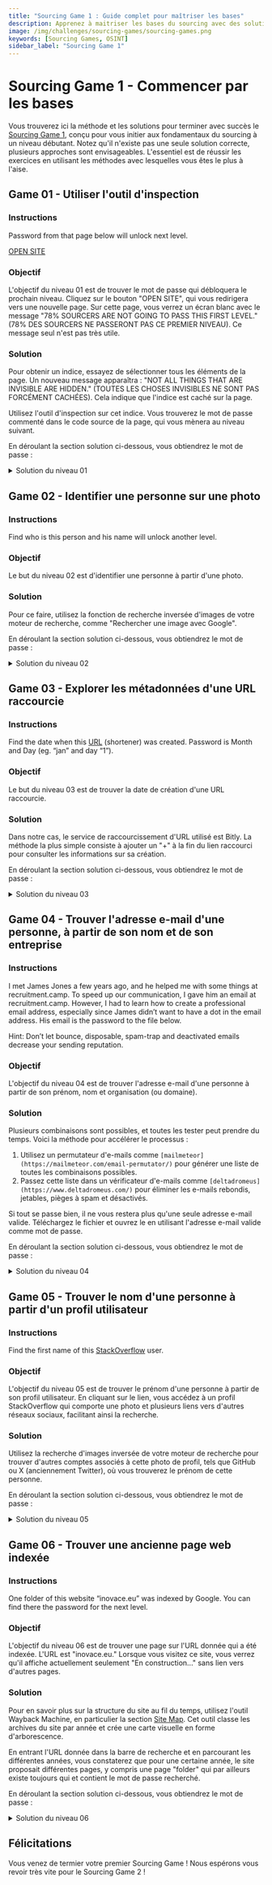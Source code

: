 ```yaml
---
title: "Sourcing Game 1 : Guide complet pour maîtriser les bases"
description: Apprenez à maitriser les bases du sourcing avec des solutions détaillées pour chaque niveau du Sourcing Game 1 et développez vos compétences en OSINT.
image: /img/challenges/sourcing-games/sourcing-games.png
keywords: [Sourcing Games, OSINT]
sidebar_label: "Sourcing Game 1"
---
```


# Sourcing Game 1 - Commencer par les bases

Vous trouverez ici la méthode et les solutions pour terminer avec succès le [Sourcing Game 1](https://sourcing.games/game-1/), conçu pour vous initier aux fondamentaux du sourcing à un niveau débutant. Notez qu'il n'existe pas une seule solution correcte, plusieurs approches sont envisageables. L'essentiel est de réussir les exercices en utilisant les méthodes avec lesquelles vous êtes le plus à l'aise.

## Game 01 - Utiliser l'outil d'inspection

### Instructions

Password from that page below will unlock next level. 

[OPEN SITE](http://inovace.eu/game01/)

### Objectif

L'objectif du niveau 01 est de trouver le mot de passe qui débloquera le prochain niveau. Cliquez sur le bouton "OPEN SITE", qui vous redirigera vers une nouvelle page. Sur cette page, vous verrez un écran blanc avec le message "78% SOURCERS ARE NOT GOING TO PASS THIS FIRST LEVEL." (78% DES SOURCERS NE PASSERONT PAS CE PREMIER NIVEAU). Ce message seul n'est pas très utile.

### Solution

Pour obtenir un indice, essayez de sélectionner tous les éléments de la page. Un nouveau message apparaîtra : "NOT ALL THINGS THAT ARE INVISIBLE ARE HIDDEN." (TOUTES LES CHOSES INVISIBLES NE SONT PAS FORCÉMENT CACHÉES). Cela indique que l'indice est caché sur la page.

Utilisez l'outil d'inspection sur cet indice. Vous trouverez le mot de passe commenté dans le code source de la page, qui vous mènera au niveau suivant.

En déroulant la section solution ci-dessous, vous obtiendrez le mot de passe :

<details>
<summary>Solution du niveau 01</summary>

![Solution du niveau 01](/img/challenges/sourcing-games/game-1/sourcing-games-1-01.png "Solution du niveau 01")

Le mot de passe pour atteindre le niveau suivant est "**games42**".

</details>

## Game 02 - Identifier une personne sur une photo

### Instructions

Find who is this person and his name will unlock another level.

### Objectif

Le but du niveau 02 est d'identifier une personne à partir d'une photo.

### Solution

Pour ce faire, utilisez la fonction de recherche inversée d'images de votre moteur de recherche, comme "Rechercher une image avec Google".

En déroulant la section solution ci-dessous, vous obtiendrez le mot de passe :

<details>
<summary>Solution du niveau 02</summary>

![Solution du niveau 02](/img/challenges/sourcing-games/game-1/sourcing-games-1-02.png "Solution du niveau 02")

Le mot de passe pour atteindre le niveau suivant est "**boyce**".

</details>

## Game 03 - Explorer les métadonnées d'une URL raccourcie

### Instructions

Find the date when this [URL](https://bit.ly/mylnkbio) (shortener) was created. Password is Month and Day (eg. “jan” and day “1”).

### Objectif

Le but du niveau 03 est de trouver la date de création d'une URL raccourcie.

### Solution

Dans notre cas, le service de raccourcissement d'URL utilisé est Bitly. La méthode la plus simple consiste à ajouter un "+" à la fin du lien raccourci pour consulter les informations sur sa création.

En déroulant la section solution ci-dessous, vous obtiendrez le mot de passe :

<details>
<summary>Solution du niveau 03</summary>

![Solution du niveau 03](/img/challenges/sourcing-games/game-1/sourcing-games-1-03.png "Solution du niveau 03")

Le mot de passe pour atteindre le niveau suivant est "**apr-17**".

</details>

## Game 04 - Trouver l'adresse e-mail d'une personne, à partir de son nom et de son entreprise

### Instructions

I met James Jones a few years ago, and he helped me with some things at recruitment.camp. To speed up our communication, I gave him an email at recruitment.camp. However, I had to learn how to create a professional email address, especially since James didn’t want to have a dot in the email address. His email is the password to the file below.

Hint: Don’t let bounce, disposable, spam-trap and deactivated emails decrease your sending reputation.

### Objectif

L'objectif du niveau 04 est de trouver l'adresse e-mail d'une personne à partir de son prénom, nom et organisation (ou domaine).

### Solution

Plusieurs combinaisons sont possibles, et toutes les tester peut prendre du temps. Voici la méthode pour accélérer le processus :

1. Utilisez un permutateur d'e-mails comme `[mailmeteor](https://mailmeteor.com/email-permutator/)` pour générer une liste de toutes les combinaisons possibles.
2. Passez cette liste dans un vérificateur d'e-mails comme `[deltadromeus](https://www.deltadromeus.com/)` pour éliminer les e-mails rebondis, jetables, pièges à spam et désactivés.

Si tout se passe bien, il ne vous restera plus qu'une seule adresse e-mail valide. Téléchargez le fichier et ouvrez le en utilisant l'adresse e-mail valide comme mot de passe.

En déroulant la section solution ci-dessous, vous obtiendrez le mot de passe :

<details>
<summary>Solution du niveau 04</summary>

![Solution du niveau 04](/img/challenges/sourcing-games/game-1/sourcing-games-1-04.png "Solution du niveau 04")

![Solution du niveau 04](/img/challenges/sourcing-games/game-1/sourcing-games-1-04-2.png "Solution du niveau 04")

L'adresse e-mail correcte et mot de passe du fichier est  "**jamesj@recruitment.camp**".

Le mot de passe pour atteindre le niveau suivant est "**sourcingfun**".

</details>

## Game 05 - Trouver le nom d'une personne à partir d'un profil utilisateur

### Instructions

Find the first name of this [StackOverflow](https://meta.stackoverflow.com/users/5696502/arsen) user.

### Objectif

L'objectif du niveau 05 est de trouver le prénom d'une personne à partir de son profil utilisateur. En cliquant sur le lien, vous accédez à un profil StackOverflow qui comporte une photo et plusieurs liens vers d'autres réseaux sociaux, facilitant ainsi la recherche.

### Solution

Utilisez la recherche d'images inversée de votre moteur de recherche pour trouver d'autres comptes associés à cette photo de profil, tels que GitHub ou X (anciennement Twitter), où vous trouverez le prénom de cette personne.

En déroulant la section solution ci-dessous, vous obtiendrez le mot de passe :

<details>
<summary>Solution du niveau 05</summary>

![Solution du niveau 05](/img/challenges/sourcing-games/game-1/sourcing-games-1-05.png "Solution du niveau 05")

Le mot de passe pour atteindre le niveau suivant est "**Kolja**".

</details>

## Game 06 - Trouver une ancienne page web indexée

### Instructions

One folder of this website “inovace.eu” was indexed by Google. You can find there the password for the next level.

### Objectif

L'objectif du niveau 06 est de trouver une page sur l'URL donnée qui a été indexée. L'URL est "inovace.eu." Lorsque vous visitez ce site, vous verrez qu'il affiche actuellement seulement "En construction..." sans lien vers d'autres pages.

### Solution

Pour en savoir plus sur la structure du site au fil du temps, utilisez l'outil Wayback Machine, en particulier la section [Site Map](https://web.archive.org/web/sitemap/). Cet outil classe les archives du site par année et crée une carte visuelle en forme d'arborescence.

En entrant l'URL donnée dans la barre de recherche et en parcourant les différentes années, vous constaterez que pour une certaine année, le site proposait différentes pages, y compris une page "folder" qui par ailleurs existe toujours qui et contient le mot de passe recherché.

En déroulant la section solution ci-dessous, vous obtiendrez le mot de passe :

<details>
<summary>Solution du niveau 06</summary>

![Solution du niveau 06](/img/challenges/sourcing-games/game-1/sourcing-games-1-06.png "Solution du niveau 06")

Le mot de passe pour atteindre le niveau suivant est "**007games**".

</details>

## Félicitations

Vous venez de termier votre premier Sourcing Game ! Nous espérons vous revoir très vite pour le Sourcing Game 2 !

